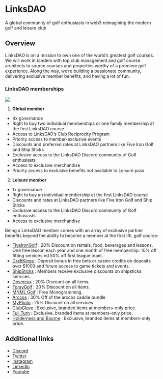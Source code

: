 # LinksDAO

A global community of golf enthusiasts in web3 reimagining the modern golf and leisure club

## Overview

LinksDAO is on a mission to own one of the world’s greatest golf courses. We will work in tandem with top club management and golf course architects to source courses and properties worthy of a premiere golf experience. Along the way, we’re building a passionate community, delivering exclusive member benefits, and having a lot of fun.

### LinksDAO memberships

![](https://i.imgur.com/qGrSbpe.png)

1. **Global member**
* 4x governance
* Right to buy two individual memberships or one family membership at the first LinksDAO course
* Access to LinksDAO’s Club Reciprocity Program
* Priority access to member-exclusive events
* Discounts and preferred rates at LinksDAO partners like Five Iron Golf and Ship Sticks
* Exclusive access to the LinksDAO Discord community of Golf enthusiasts
* Access to exclusive merchandise
* Priority access to exclusive benefits not available to Leisure pass

2. **Leisure member**
* 1x governance
* Right to buy an individual membership at the first LinksDAO course
* Discounts and rates at LinksDAO partners like Five Iron Golf and Ship Sticks
* Exclusive access to the LinksDAO Discord community of Golf enthusiasts
* Access to exclusive merchandise

Being a LinksDAO member comes with an array of exclusive partner benefits beyond the ability to become a member at the first IRL golf course:

- [FiveIronGolf](https://fiveirongolf.com/) : 20% Discount on rentals, food, beverages and lessons. One free lesson each year and one month of free membership. 10% off fitting services nd 50% off first league team.
- [DraftKings](https://www.draftkings.com/) : Deposit bonus in free bets or casino credits on deposits over $1000 and future access to game tickets and events.
- [ShipSticks](https://www.shipsticks.com/) : Members receive exclusive discounts on shipsticks services.
- [Devereux](https://dvrxthreads.com/) : 20% Discount on all items.
- [ForayGolf](https://foraygolf.com/) : 20% Discount on all items.
- [MNML Golf](https://minimalgolf.com/) : Free Monogramming.
- [Arccos](https://www.arccosgolf.com/) : 30% Off of the arccos caddie bundle
- [MyPhoto](https://www.myphoto.com/) : 25% Discount on all services
- [ClubGlove](https://clubglove.com/) : Exclusive, branded items at members-only price.
- [Full Turn](https://fullturndirect.com/) : Exclusive, branded items at members-only price.
- [Holderness and Bourne](https://hbgolf.com/) : Exclusive, branded items at members-only price.


## Additional links

* [Discord](https://discord.gg/LinksDAO)
* [Twitter](https://twitter.com/LinksDAO)
* [Instagram](https://www.instagram.com/linksdao/)
* [LinkedIn](https://www.linkedin.com/company/linksdao/)
* [Youtube](https://www.youtube.com/c/LinksDAO)